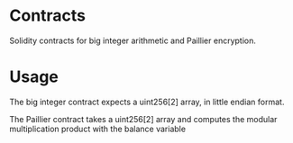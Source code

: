 # Contracts
Solidity contracts for big integer arithmetic and Paillier encryption.

# Usage
The big integer contract expects a uint256[2] array, in little endian format.

The Paillier contract takes a uint256[2] array and computes the modular multiplication product with the balance variable
